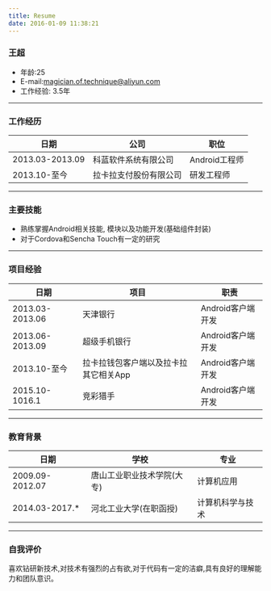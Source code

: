 ```yaml
---
title: Resume
date: 2016-01-09 11:38:21
---
```

### 王超
 * 年龄:25   
 * E-mail:[magician.of.technique@aliyun.com]
 * 工作经验: 3.5年
---

### 工作经历
| 日期 | 公司 | 职位 |
| ---- | ---- | --- |
| 2013.03-2013.09 | 科蓝软件系统有限公司 | Android工程师 |
| 2013.10-至今 | 拉卡拉支付股份有限公司 | 研发工程师 |

---

### 主要技能
 * 熟练掌握Android相关技能, 模块以及功能开发(基础组件封装)
 * 对于Cordova和Sencha Touch有一定的研究

---

### 项目经验
| 日期 | 项目 | 职责 |
| ---- | ---- | --- |
| 2013.03-2013.06 | 天津银行 | Android客户端开发 |
| 2013.06-2013.09 | 超级手机银行 | Android客户端开发 |
| 2013.10-至今 | 拉卡拉钱包客户端以及拉卡拉其它相关App | Android客户端开发 |
| 2015.10-1016.1 | 竞彩猎手 | Android客户端开发 |

---

### 教育背景
| 日期 | 学校 | 专业 |
| ---- | ---- | --- |
| 2009.09-2012.07 | 唐山工业职业技术学院(大专) | 计算机应用 |
| 2014.03-2017.* | 河北工业大学(在职函授) | 计算机科学与技术 |

---

### 自我评价
喜欢钻研新技术,对技术有强烈的占有欲,对于代码有一定的洁癖,具有良好的理解能力和团队意识。

[magician.of.technique@aliyun.com]: mailto:magician.of.technique@aliyun.com